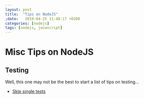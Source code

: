 ```yaml
---
layout: post
title:  "Tips on NodeJS"
;date:   2019-04-25 11:48:17 +0200
categories: [nodejs]
tags: [nodejs, javascript]
---
```


# Misc Tips on NodeJS

## Testing

Well, this one may not be the best to start a list of tips on testing...

* [Skip single tests](https://stackoverflow.com/questions/32723167/how-to-programmatically-skip-a-test-in-mocha)




